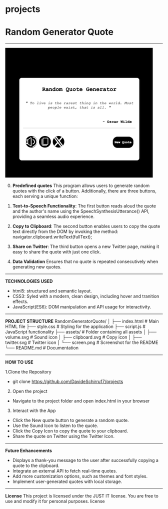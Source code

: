 # projects 
# Random Generator Quote 
------------------------------------------------------------------------------------------------------------------
![Screenshot](./RandomGeneratorQuote/assets/screen.png)

0. **Predefined quotes** 
This program allows users to generate random quotes with the click of a button. Additionally, there are three buttons, each serving a unique function:

1. **Text-to-Speech Functionality**:
The first button reads aloud the quote and the author's name using the SpeechSynthesisUtterance() API, providing a seamless audio experience.

2. **Copy to Clipboard**:
The second button enables users to copy the quote text directly from the DOM by invoking the method:
navigator.clipboard.writeText(fullText);

3. **Share on Twitter**:
The third button opens a new Twitter page, making it easy to share the quote with just one click.

4. **Data Validation**
Ensures that no quote is repeated consecutively when generating new quotes.

------------------------------------------------------------------------------------------------------------------

**TECHNOLOGIES USED**
- html5: structured and semantic layout.
- CSS3: Syled with a modern, clean design, including hover and tranition effects. 
- JavaScript(ES6): DOM manipulation and API usage for interactivity. 

------------------------------------------------------------------------------------------------------------------

**PROJECT STRUCTURE**
RandomGeneratorQuote/
│
├── index.html          # Main HTML file
├── style.css           # Styling for the application
├── script.js           # JavaScript functionality
├── assets/             # Folder containing all assets
│   ├── volume.svg      # Sound icon
│   ├── clipboard.svg   # Copy icon
│   ├── twitter.svg     # Twitter icon
│   └── screen.png      # Screenshot for the README
└── README.md           # Documentation

------------------------------------------------------------------------------------------------------------------

**HOW TO USE**

1.Clone the Repository
- git clone https://github.com/DavideSchirru17/projects

2. Open the project 
- Navigate to the project folder and open index.html in your browser 

3. Interact with the App 
- Click the New quote button to generate a random quote. 
- Use the Sound Icon to listen to the quote. 
- Click the Copy Icon to copy the quote to your clipboard. 
- Share the quote on Twitter using the Twitter Icon. 

------------------------------------------------------------------------------------------------------------------

 **Future Enhancements**

- Displays a thank-you message to the user after successfully copying a quote to the clipboard.
- Integrate an external API to fetch real-time quotes.
- Add more customization options, such as themes and font styles.
- Implement user-generated quotes with local storage.

------------------------------------------------------------------------------------------------------------------
 **License**
This project is licensed under the JUST IT license. You are free to use and modify it for personal purposes. 
license 




